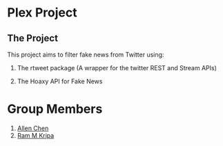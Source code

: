 # Plex Project

## The Project
This project aims to filter fake news from Twitter using:

1. The rtweet package (A wrapper for the twitter REST and Stream APIs)

2. The Hoaxy API for Fake News

# Group Members

1. [Allen Chen](mailto:achen2c@berkeley.edu)
2. [Ram M Kripa](https://rammkripa.github.io/)